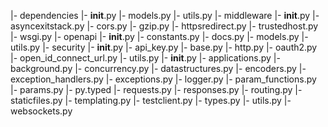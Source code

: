 |- dependencies
  |- __init__.py
  |- models.py
  |- utils.py
|- middleware
  |- __init__.py
  |- asyncexitstack.py
  |- cors.py
  |- gzip.py
  |- httpsredirect.py
  |- trustedhost.py
  |- wsgi.py
|- openapi
  |- __init__.py
  |- constants.py
  |- docs.py
  |- models.py
  |- utils.py
|- security
  |- __init__.py
  |- api_key.py
  |- base.py
  |- http.py
  |- oauth2.py
  |- open_id_connect_url.py
  |- utils.py
|- __init__.py
|- applications.py
|- background.py
|- concurrency.py
|- datastructures.py
|- encoders.py
|- exception_handlers.py
|- exceptions.py
|- logger.py
|- param_functions.py
|- params.py
|- py.typed
|- requests.py
|- responses.py
|- routing.py
|- staticfiles.py
|- templating.py
|- testclient.py
|- types.py
|- utils.py
|- websockets.py
